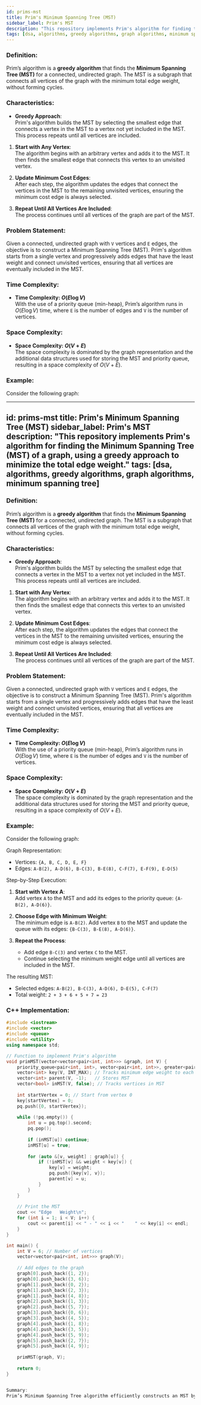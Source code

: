 ```yaml
---
id: prims-mst
title: Prim's Minimum Spanning Tree (MST)
sidebar_label: Prim's MST
description: "This repository implements Prim's algorithm for finding the Minimum Spanning Tree (MST) of a graph, using a greedy approach to minimize the total edge weight."
tags: [dsa, algorithms, greedy algorithms, graph algorithms, minimum spanning tree]
---
```


### Definition:

Prim’s algorithm is a **greedy algorithm** that finds the **Minimum Spanning Tree (MST)** for a connected, undirected graph. The MST is a subgraph that connects all vertices of the graph with the minimum total edge weight, without forming cycles.

### Characteristics:

- **Greedy Approach**:  
  Prim's algorithm builds the MST by selecting the smallest edge that connects a vertex in the MST to a vertex not yet included in the MST. This process repeats until all vertices are included.

1. **Start with Any Vertex**:  
   The algorithm begins with an arbitrary vertex and adds it to the MST. It then finds the smallest edge that connects this vertex to an unvisited vertex.

2. **Update Minimum Cost Edges**:  
   After each step, the algorithm updates the edges that connect the vertices in the MST to the remaining unvisited vertices, ensuring the minimum cost edge is always selected.

3. **Repeat Until All Vertices Are Included**:  
   The process continues until all vertices of the graph are part of the MST.

### Problem Statement:

Given a connected, undirected graph with `V` vertices and `E` edges, the objective is to construct a Minimum Spanning Tree (MST). Prim's algorithm starts from a single vertex and progressively adds edges that have the least weight and connect unvisited vertices, ensuring that all vertices are eventually included in the MST.

### Time Complexity:

- **Time Complexity: $O(E \log V)$**  
  With the use of a priority queue (min-heap), Prim’s algorithm runs in $O(E \log V)$ time, where `E` is the number of edges and `V` is the number of vertices.

### Space Complexity:

- **Space Complexity: $O(V + E)$**  
  The space complexity is dominated by the graph representation and the additional data structures used for storing the MST and priority queue, resulting in a space complexity of $O(V + E)$.

### Example:

Consider the following graph:

---
id: prims-mst
title: Prim's Minimum Spanning Tree (MST)
sidebar_label: Prim's MST
description: "This repository implements Prim's algorithm for finding the Minimum Spanning Tree (MST) of a graph, using a greedy approach to minimize the total edge weight."
tags: [dsa, algorithms, greedy algorithms, graph algorithms, minimum spanning tree]
---

### Definition:

Prim’s algorithm is a **greedy algorithm** that finds the **Minimum Spanning Tree (MST)** for a connected, undirected graph. The MST is a subgraph that connects all vertices of the graph with the minimum total edge weight, without forming cycles.

### Characteristics:

- **Greedy Approach**:  
  Prim's algorithm builds the MST by selecting the smallest edge that connects a vertex in the MST to a vertex not yet included in the MST. This process repeats until all vertices are included.

1. **Start with Any Vertex**:  
   The algorithm begins with an arbitrary vertex and adds it to the MST. It then finds the smallest edge that connects this vertex to an unvisited vertex.

2. **Update Minimum Cost Edges**:  
   After each step, the algorithm updates the edges that connect the vertices in the MST to the remaining unvisited vertices, ensuring the minimum cost edge is always selected.

3. **Repeat Until All Vertices Are Included**:  
   The process continues until all vertices of the graph are part of the MST.

### Problem Statement:

Given a connected, undirected graph with `V` vertices and `E` edges, the objective is to construct a Minimum Spanning Tree (MST). Prim's algorithm starts from a single vertex and progressively adds edges that have the least weight and connect unvisited vertices, ensuring that all vertices are eventually included in the MST.

### Time Complexity:

- **Time Complexity: $O(E \log V)$**  
  With the use of a priority queue (min-heap), Prim’s algorithm runs in $O(E \log V)$ time, where `E` is the number of edges and `V` is the number of vertices.

### Space Complexity:

- **Space Complexity: $O(V + E)$**  
  The space complexity is dominated by the graph representation and the additional data structures used for storing the MST and priority queue, resulting in a space complexity of $O(V + E)$.

### Example:

Consider the following graph:


Graph Representation:

- Vertices: `{A, B, C, D, E, F}`
- Edges: `A-B(2), A-D(6), B-C(3), B-E(8), C-F(7), E-F(9), E-D(5)`

Step-by-Step Execution:

1. **Start with Vertex A**:  
   Add vertex `A` to the MST and add its edges to the priority queue: `{A-B(2), A-D(6)}`.

2. **Choose Edge with Minimum Weight**:  
   The minimum edge is `A-B(2)`. Add vertex `B` to the MST and update the queue with its edges: `{B-C(3), B-E(8), A-D(6)}`.

3. **Repeat the Process**:  
   - Add edge `B-C(3)` and vertex `C` to the MST.
   - Continue selecting the minimum weight edge until all vertices are included in the MST.

The resulting MST:

- Selected edges: `A-B(2), B-C(3), A-D(6), D-E(5), C-F(7)`
- Total weight: `2 + 3 + 6 + 5 + 7 = 23`

### C++ Implementation:

```cpp
#include <iostream>
#include <vector>
#include <queue>
#include <utility>
using namespace std;

// Function to implement Prim's algorithm
void primMST(vector<vector<pair<int, int>>> &graph, int V) {
    priority_queue<pair<int, int>, vector<pair<int, int>>, greater<pair<int, int>>> pq;
    vector<int> key(V, INT_MAX); // Tracks minimum edge weight to each vertex
    vector<int> parent(V, -1);   // Stores MST
    vector<bool> inMST(V, false); // Tracks vertices in MST
    
    int startVertex = 0; // Start from vertex 0
    key[startVertex] = 0;
    pq.push({0, startVertex});
    
    while (!pq.empty()) {
        int u = pq.top().second;
        pq.pop();
        
        if (inMST[u]) continue;
        inMST[u] = true;
        
        for (auto &[v, weight] : graph[u]) {
            if (!inMST[v] && weight < key[v]) {
                key[v] = weight;
                pq.push({key[v], v});
                parent[v] = u;
            }
        }
    }
    
    // Print the MST
    cout << "Edge   Weight\n";
    for (int i = 1; i < V; i++) {
        cout << parent[i] << " - " << i << "    " << key[i] << endl;
    }
}

int main() {
    int V = 6; // Number of vertices
    vector<vector<pair<int, int>>> graph(V);
    
    // Add edges to the graph
    graph[0].push_back({1, 2});
    graph[0].push_back({3, 6});
    graph[1].push_back({0, 2});
    graph[1].push_back({2, 3});
    graph[1].push_back({4, 8});
    graph[2].push_back({1, 3});
    graph[2].push_back({5, 7});
    graph[3].push_back({0, 6});
    graph[3].push_back({4, 5});
    graph[4].push_back({1, 8});
    graph[4].push_back({3, 5});
    graph[4].push_back({5, 9});
    graph[5].push_back({2, 7});
    graph[5].push_back({4, 9});
    
    primMST(graph, V);
    
    return 0;
}


Summary:
Prim’s Minimum Spanning Tree algorithm efficiently constructs an MST by using a greedy strategy to select the smallest edges that connect the tree to unvisited vertices. With a time complexity of $O(E \log V)$, Prim's algorithm is highly efficient for finding the MST in graphs with many vertices and edges. The MST has applications in network design, circuit design, and more.